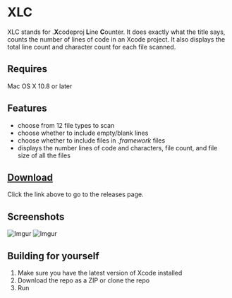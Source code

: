 # XLC
XLC stands for .**X**codeproj **L**ine **C**ounter. It does exactly what the title says, counts the number of lines of code in an Xcode project. It also displays the total line count and character count for each file scanned.

## Requires
Mac OS X 10.8 or later

## Features
- choose from 12 file types to scan
- choose whether to include empty/blank lines
- choose whether to include files in *.framework* files
- displays the number lines of code and characters, file count, and file size of all the files

## [Download](https://github.com/theawesomecoder61/XLC/releases)
Click the link above to go to the releases page.

## Screenshots
![Imgur](http://i.imgur.com/pGFOwO5.png)
![Imgur](http://i.imgur.com/QHywIcv.png)

## Building for yourself
1. Make sure you have the latest version of Xcode installed
2. Download the repo as a ZIP or clone the repo
3. Run
